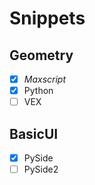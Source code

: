 # Snippets

## Geometry
  - [x] _Maxscript_
  - [x] Python
  - [ ] VEX

## BasicUI
  - [x] PySide
  - [ ] PySide2
